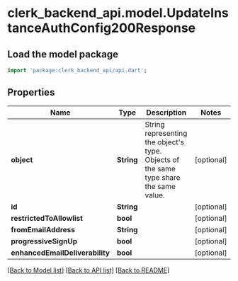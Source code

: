 # clerk_backend_api.model.UpdateInstanceAuthConfig200Response

## Load the model package
```dart
import 'package:clerk_backend_api/api.dart';
```

## Properties
Name | Type | Description | Notes
------------ | ------------- | ------------- | -------------
**object** | **String** | String representing the object's type. Objects of the same type share the same value. | [optional] 
**id** | **String** |  | [optional] 
**restrictedToAllowlist** | **bool** |  | [optional] 
**fromEmailAddress** | **String** |  | [optional] 
**progressiveSignUp** | **bool** |  | [optional] 
**enhancedEmailDeliverability** | **bool** |  | [optional] 

[[Back to Model list]](../README.md#documentation-for-models) [[Back to API list]](../README.md#documentation-for-api-endpoints) [[Back to README]](../README.md)


